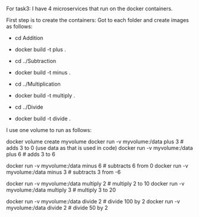 For task3:
I have 4 microservices that run on the docker containers.

First step is to create the containers:
Got to each folder and create images as follows:
- cd Addition
- docker build -t plus .

- cd ../Subtraction
- docker build -t minus .

- cd ../Multiplication
- docker build -t multiply .

- cd ../Divide
- docker build -t divide .

I use one volume to run as follows:

docker volume create myvolume
docker run -v myvolume:/data plus 3  # adds 3 to 0 (use data as that is used in code)
docker run -v myvolume:/data plus 6 # adds 3 to 6

docker run -v myvolume:/data minus 6 # subtracts 6 from 0
docker run -v myvolume:/data minus 3 # subtracts 3 from -6

docker run -v myvolume:/data multiply 2 # multiply 2 to 10
docker run -v myvolume:/data multiply 3 # multiply 3 to 20

docker run -v myvolume:/data divide 2 # divide 100 by 2
docker run -v myvolume:/data divide 2 # divide 50 by 2